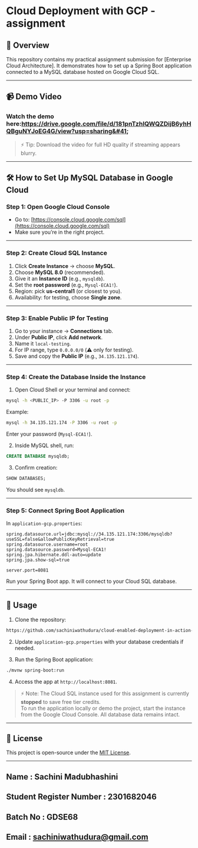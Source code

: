 
# Cloud Deployment with GCP - assignment

## 📌 Overview
This repository contains my practical assignment submission for [Enterprise Cloud Architecture]. It demonstrates how to set up a Spring Boot application connected to a MySQL database hosted on Google Cloud SQL.

---
## 📹 Demo Video

### Watch the demo here:https://drive.google.com/file/d/181pnTzhIQWQZDijB6yhHQBguNYJoEG4G/view?usp=sharing&#41;

> ⚡ Tip: Download the video for full HD quality if streaming appears blurry.

---

## 🛠️ How to Set Up MySQL Database in Google Cloud

### Step 1: Open Google Cloud Console
* Go to: [https://console.cloud.google.com/sql](https://console.cloud.google.com/sql)
* Make sure you’re in the right project.

---

### Step 2: Create Cloud SQL Instance
1. Click **Create Instance** → choose **MySQL**.
2. Choose **MySQL 8.0** (recommended).
3. Give it an **Instance ID** (e.g., `mysqldb`).
4. Set the **root password** (e.g., `Mysql-ECA1!`).
5. Region: pick **us-central1** (or closest to you).
6. Availability: for testing, choose **Single zone**.

---

### Step 3: Enable Public IP for Testing
1. Go to your instance → **Connections** tab.
2. Under **Public IP**, click **Add network**.
3. Name it `local-testing`.
4. For IP range, type `0.0.0.0/0` (⚠️ only for testing).
5. Save and copy the **Public IP** (e.g., `34.135.121.174`).

---

### Step 4: Create the Database Inside the Instance
1. Open Cloud Shell or your terminal and connect:

```bash
mysql -h <PUBLIC_IP> -P 3306 -u root -p
````

Example:

```bash
mysql -h 34.135.121.174 -P 3306 -u root -p
```

Enter your password (`Mysql-ECA1!`).

2. Inside MySQL shell, run:

```sql
CREATE DATABASE mysqldb;
```

3. Confirm creation:

```sql
SHOW DATABASES;
```

You should see `mysqldb`.

---

### Step 5: Connect Spring Boot Application

In `application-gcp.properties`:

```properties
spring.datasource.url=jdbc:mysql://34.135.121.174:3306/mysqldb?useSSL=false&allowPublicKeyRetrieval=true
spring.datasource.username=root
spring.datasource.password=Mysql-ECA1!
spring.jpa.hibernate.ddl-auto=update
spring.jpa.show-sql=true

server.port=8081
```

Run your Spring Boot app. It will connect to your Cloud SQL database.

---

## 📂 Usage

1. Clone the repository:

```bash
https://github.com/sachiniwathudura/cloud-enabled-deployment-in-action-gcp.git
```

2. Update `application-gcp.properties` with your database credentials if needed.

3. Run the Spring Boot application:

```bash
./mvnw spring-boot:run
```

4. Access the app at `http://localhost:8081`.

> ⚡ Note: The Cloud SQL instance used for this assignment is currently **stopped** to save free tier credits.  
> To run the application locally or demo the project, start the instance from the Google Cloud Console. All database data remains intact.


---

## 🔖 License

This project is open-source under the [MIT License](LICENSE).

---

## Name : Sachini Madubhashini 
## Student Register Number : 2301682046 
## Batch No : GDSE68 
## Email : sachiniwathudura@gmail.com 

